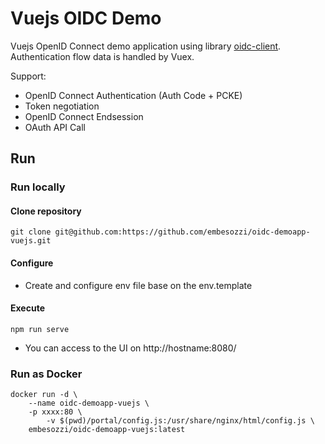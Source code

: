 # Vuejs OIDC Demo
Vuejs OpenID Connect demo application using library [oidc-client](https://github.com/IdentityModel/oidc-client-js). Authentication flow data is handled by Vuex.

Support:
* OpenID Connect Authentication (Auth Code + PCKE)
* Token negotiation
* OpenID Connect Endsession
* OAuth API Call

## Run

### Run locally

#### Clone repository
```
git clone git@github.com:https://github.com/embesozzi/oidc-demoapp-vuejs.git
```

#### Configure

- Create and configure env file base on the env.template


#### Execute
```
npm run serve
```

- You can access to the UI on http://hostname:8080/

### Run as Docker
```
docker run -d \
	--name oidc-demoapp-vuejs \
	-p xxxx:80 \
        -v $(pwd)/portal/config.js:/usr/share/nginx/html/config.js \
	embesozzi/oidc-demoapp-vuejs:latest
```
